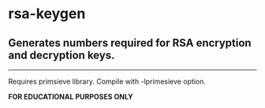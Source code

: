 # rsa-keygen
## Generates numbers required for RSA encryption and decryption keys.
---
Requires primsieve library. Compile with -lprimesieve option.  

**FOR EDUCATIONAL PURPOSES ONLY**
